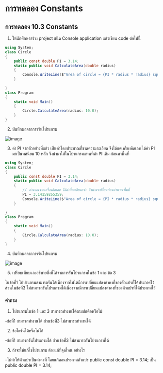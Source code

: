 # การทดลอง Constants #

## การทดลอง 10.3 Constants ##

1. ให้นักศึกษาสร้าง project ชนิด Console application แล้วเขียน code ต่อไปนี้

``` cs
using System;
class Circle
{
    public const double PI = 3.14;
    static public void CalculateArea(double radius)
    {
        Console.WriteLine($"Area of circle = {PI * radius * radius} square unit.");
    }
    
}
class Program
{
    static void Main()
    {
        Circle.CalculateArea(radius: 10.0);
    }
}
```

2. บันทึกผลจากการรันโปรแกรม

![image](https://user-images.githubusercontent.com/92079514/168638838-758fae35-0250-4393-9e15-6b38b3189e95.png)

3. ค่า PI จากตัวอย่างที่แล้ว เป็นค่าโดยประมาณที่ขาดความละเอียด จึงได้กดเครื่องคิดเลข ได้ค่า PI มาเป็นทศนิยม 10 หลัก จึงนำมาใส่ในโปรแกรมแทนที่ค่า PI เดิม ก่อนหาพื้นที่

```cs
using System;
class Circle
{
    public const double PI = 3.14;
    static public void CalculateArea(double radius)
    {
        // คำนวณจากเครื่องคิดเลข ได้ค่าที่ละเอียดกว่า จึงนำมาเปลี่ยนก่อนคำนวณพื้นที่
        PI = 3.14159265359;
        Console.WriteLine($"Area of circle = {PI * radius * radius} square unit.");
    }
    
}
class Program
{
    static void Main()
    {
        Circle.CalculateArea(radius: 10.0);
    }
}

```
4. บันทึกผลจากการรันโปรแกรม

![image](https://user-images.githubusercontent.com/92079514/168639487-93c17b57-eb8d-4594-9b20-2ccb79c8232d.png)

5. เปรียบเทียบและอธิบายสิ่งที่ได้จากการรันโปรแกรมในข้อ 1 และ ข้อ 3

 ในข้อที่1 โปปรแกรมสามารถรันได้เนื่องจากไม่ได้มีการเปลี่ยนแปลงค่าคงที่ของตัวแปรที่ได้ประกาศไว้
 ส่วนในข้อที่3 ไม่สามารถรันโปรแกรมได้เนื่องจากมีการเปลี่ยนแปลงค่าคงที่ของตัวแปรที่ได้ประกาศไว้
 
### คำถาม ###
1. โปรแกรมในข้อ 1 และ 3 สามารถทำงานได้ตามปกตือหรือไม่

 -ข้อที่1 สามารถทำงานได้
 ส่วนข้อที่3 ไม่สามารถทำงานได้
 
2. ข้อใดรันได้หรือไม่ได้

 -ข้อที่1 สามารถรันโปรแกรมได้
 ส่วนข้อที่3 ไม่สามารถรันโปรแกรมได้
 
3. ถ้าจะให้แก้ไขโปรแกรม ต้องแก้ที่จุดไหน อย่างไร

  -ไม่ทำให้ตัวแปรเป็นค่าคงที่ โดยแก้ตอนประกาศตัวแปร public const double PI = 3.14; เป็น public double PI = 3.14;
  
